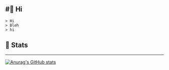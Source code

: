 #🌹 Hi
---

```
> Hi
> Bleh
> hi
```

## 📓 Stats
---
[![Anurag's GitHub stats](https://github-readme-stats.vercel.app/api?username=serenntea&show_icons=true&theme=shadow_red)](https://github.com/anuraghazra/github-readme-stats)
